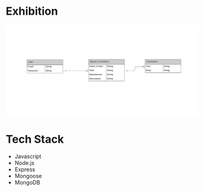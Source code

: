 # Exhibition

![alt text](/Database%20ER%20diagram.jpeg)

# Tech Stack

- Javascript
- Node.js
- Express
- Mongoose
- MongoDB